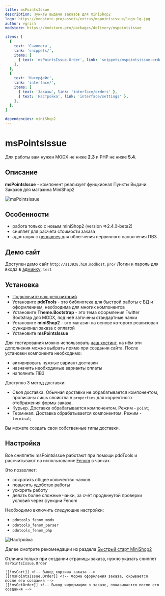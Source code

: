 ```yaml
---
title: msPointsIssue
description: Пункты выдачи заказов для miniShop2
logo: https://modstore.pro/assets/extras/mspointsissue/logo-lg.jpg
author: vgrish
modstore: https://modstore.pro/packages/delivery/mspointsissue

items: [
  {
    text: 'Сниппеты',
    link: 'snippets/',
    items: [
      { text: 'msPointsIssue.Order', link: 'snippets/mspointsissue-order' },
    ],
  },
  {
    text: 'Интерфейс',
    link: 'interface/',
    items: [
      { text: 'Заказы', link: 'interface/orders' },
      { text: 'Настройка', link: 'interface/settings' },
    ],
  },
]

dependencies: miniShop2
---
```


# msPointsIssue

Для работы вам нужен MODX не ниже **2.3** и PHP не ниже **5.4**.

## Описание

**msPointsIssue** - компонент реализует фунцкионал Пункты Выдачи Заказов для магазина MiniShop2

![msPointsIssue](https://file.modx.pro/files/4/f/d/4fd49fd13aea3c258b83d37597d5b0bc.png)

## Особенности

- работа только с новым miniShop2 (version =>2.4.0-beta2)
- сниппет для расчета стоимости заказа
- адаптация с [geonames](http://www.geonames.org) для облегчения первичного наполнения ПВЗ

## Демо сайт

Доступен демо сайт `http://s13938.h10.modhost.pro/`
Логин и пароль для входа в [админку](http://s13938.h10.modhost.pro/manager/): `test`

## Установка

- [Подключите наш репозиторий](https://modstore.com)
- Установите **pdoTools** - это библиотека для быстрой работы с БД и оформлением, необходима для многих компонентов
- Установите **Theme.Bootstrap** - это тема оформления Twitter Bootstrap для MODX, под неё заточены стандартные чанки
- Установите **miniShop2** - это магазин на основе которого реализован функционал заказа c оплатой
- Установите **msPointsIssue**

Для тестирования можно использовать [наш хостинг](https://modhost.pro), на нём эти дополнения можно выбрать прямо при создании сайта.
После установки компонента необходимо:

- активировать нужные вариант доставки
- назначить необходимые варианты оплаты
- наполнить ПВЗ

Доступно 3 метод доставки:

- Своя доставка. Обычная доставки не обрабатывается компонентом, прописаны лишь свойства в `properties` для корректного отображения формы заказа.
- Курьер. Доставка обрабатывается компонентом. Режим - `point`;
- Терминал. Доставка обрабатывается компонентом. Режим - `terminal`;

Вы можете создать свои собственные типы доставки.

## Настройка

Все сниппеты msPointsIssue работают при помощи pdoTools и рассчитывают на использование [Fenom][010103] в чанках.

Это позволяет:

- сократить общее количество чанков
- повысить удобство работы
- ускорить работу
- делать более сложные чанки, за счёт продвинутой проверки условий через функции Fenom

Необходимо включить следующие настройки:

- `pdotools_fenom_modx`
- `pdotools_fenom_parser`
- `pdotools_fenom_php`

![Настройка](https://file.modx.pro/files/6/1/c/61c556239adbb2d257654c68ec07f9a5.png)

Далее смотрите рекомендации из раздела [Быстрый старт MiniShop2][010200]

Отличия только при создании страницы заказа, нужно указать сниппет `msPointsIssue.Order`

```modx
[[!msCart]] <!-- Вывод корзины заказа -->
[[!msPointsIssue.Order]] <!-- Форма оформления заказа, скрывается после его создания -->
[[!msGetOrder]] <!-- Вывод информации о заказе, показывается после его создания -->
```

[010103]: /components/pdotools/parser
[010200]: /components/minishop2/quick-start
